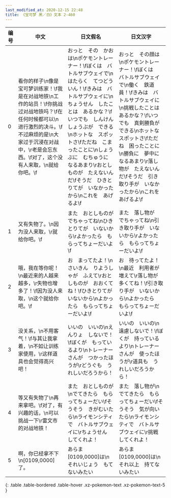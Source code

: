 ```yaml
---
last_modified_at: 2020-12-15 22:48
title: 《宝可梦 黑／白》文本 2-460
---
```

| 编号 | 中文 | 日文假名 | 日文汉字 |
| ---- | ---- | ---- | --- |
| 0 | 看你的样子\n像是宝可梦训练家！\f我是在对战地铁\n工作的站员！\f你挑战过对战地铁吗？\f在任何时候都可以\n进行激烈的决斗。\f不过麻烦的是\n大家过于沉浸在对战中，\r老是会忘东西。\f对了，这个没有人来取，\n就给你吧。\f | おっと　その　かおは\nポケモントレーナー！\fぼくは　バトルサブウェイで\nはたらく　てつどういん！\fきみは　バトルサブウェイに\nちょうせん　したことは　あるかな？\fいつでも　しんけんしょうぶが　できる\nホットな　スポットさ\fただね　こまったことに\nしょうぶに　むちゅうに　なるあまり\rおとしものが　たえないんだ\fそうだ　ひきとりてが　いなかったから\nこれを　あげるよ\f | おっと　その顔は\nポケモントレーナー！\fぼくは　バトルサブウェイで\n働く　鉄道員！\fきみは　バトルサブウェイに\n挑戦したことは　あるかな？\fいつでも　真剣勝負が　できる\nホットな　スポットさ\fただね　困ったことに\n勝負に　夢中に　なるあまり\r落し物が　たえないんだ\fそうだ　引き取り手が　いなかったから\nこれを　あげるよ\f |
| 1 | 又有失物了。\n因为没人来取，\r就给你吧。\f | また　おとしものが　でちゃってね\nひきとりてが　いないから\rよかったら　もらってちょーだいよ\f | また　落し物が　でちゃってね\n引き取り手が　いないから\rよかったら　もらってちょーだいよ\f |
| 2 | 哦，我在等你呢！\n最近来的人越来越多，\r失物也增多了！\f因为没人来取，\n这个就给你吧。\f | お　まってたよ！\nさいきん　りようしゃが　ふえて\rおとしものが　おおくてね！\fひきとりてが　いないから\nよかったら　もらってちょーだいよ\f | お　待ってたよ！\n最近　利用者が　増えて\r落し物が　多くてね！\f引き取り手が　いないから\nよかったら　もらってちょーだいよ\f |
| 3 | 没关系，\n不用客气！\f与其让我拿着，\n不如让训练家使用，\r这样道具也会觉得高兴吧！ | いいの　いいの\nえんりょ　しないで！\fぼくが　もっているより\nトレーナーさんが　つかったほうが\rどうぐも　うれしいだろうから！ | いいの　いいの\n遠慮しないで！\fぼくが　持っているより\nトレーナーさんが　使ったほうが\r道具も　うれしいだろうから！ |
| 4 | 等又有失物了\n再来拿吧。\f对了，有兴趣的话，\n可以挑战一下\r雷文市的对战地铁！ | また　おとしものが\nでてきたら　もらってちょーだい\fそうそう　きがむいたら\nライモンシティで　バトルサブウェイに\rちょうせん　してくれよ！ | また　落し物が\nでてきたら　もらってちょーだい\fそうそう　気が向いたら\nライモンシティで　バトルサブウェイに\r挑戦してくれよ！ |
| 5 | 啊，你已经拿不下\n[0109,0000]了。 | あらま　[0109,0000]は\nそれいじょう　もてないみたい | あらま　[0109,0000]は\nそれ以上　持てないみたい |
{: .table .table-bordered .table-hover .xz-pokemon-text .xz-pokemon-text-5 }